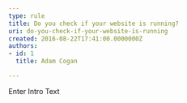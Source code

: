 ```yaml
---
type: rule
title: Do you check if your website is running?
uri: do-you-check-if-your-website-is-running
created: 2016-08-22T17:41:00.0000000Z
authors:
- id: 1
  title: Adam Cogan

---
```




<span class='intro'> Enter Intro Text </span>




